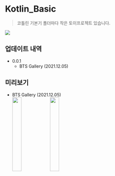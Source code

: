 # Kotlin_Basic
> 코틀린 기본기
> 폴더마다 작은 토이프로젝트 있습니다.

![](../header.png)


## 업데이트 내역

* 0.0.1
    * BTS Gallery (2021.12.05)




## 미리보기  
* BTS Gallery (2021.12.05)
   <div>
        <img width="25%" height="25%" src="https://user-images.githubusercontent.com/78077569/144756168-60f904c4-82eb-454e-a886-cbb4723c62c7.jpg" alt="">
        <img width="25%" height="25%" src="https://user-images.githubusercontent.com/78077569/144756389-48a45a55-d68f-4f39-a0a1-cc49d38cd52b.jpg" alt="">   
   </div>



